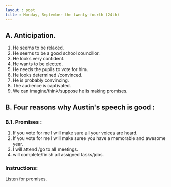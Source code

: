 ```yaml
---
layout : post
title : Monday, September the twenty-fourth (24th)
---
```


## A. Anticipation.

1. He seems to be relaxed.
2. He seems to be a good school councillor.
3. He looks very confident.
4. He wants to be elected.
5. He needs the pupils to vote for him.
6. He looks determined /convinced.
7. He is probably convincing.
8. The audience is captivated.
9. We can imagine/think/suppose he is making promises.

## B. Four reasons why Austin's speech is good :

### B.1. Promises :

1. If you vote for me I will make sure all your voices are heard.
2. If you vote for me I will make suree you have a memorable and awesome year.
3. I will attend /go to all meetings.
4. will complete/finish all assigned tasks/jobs.

### Instructions:   
Listen for promises.  
